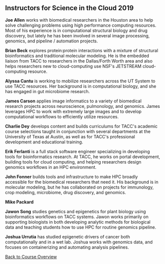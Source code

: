 ## Instructors for Science in the Cloud 2019

**Joe Allen** works with biomedical researchers in the Houston area to help solve challenging problems using high performance computing resources. Most of his experience is in computational structural biology and drug discovery, but lately he has been involved in several image processing, genomics, and pipeline / automation projects.

**Brian Beck** explores protein:protein interactions with a mixture of structural bioinformatics and traditional molecular modeling. He is the embedded liaison from TACC to researchers in the Dallas/Forth Worth area and also helps researchers new to cloud-computing use NSF's JETSTREAM cloud-computing resource. 

**Alyssa Cantu** is working to mobilize researchers across the UT System to use TACC resources. Her background is in computational biology, and she has engaged in gut microbiome research.

**James Carson** applies image informatics to a variety of biomedical research projects across neuroscience, pulmonology, and genomics. James leverages HPC to work with extremely large images and to develop computational workflows to efficiently utilize resources. 

**Charlie Dey** develops content and builds curriculums for TACC's academic course selections taught in conjunction with several departments at the University of Texas at Austin, as well as for TACC's professional development and educational training.

**Erik Ferlanti** is a full stack software engineer specializing in developing tools for bioinformatics research. At TACC, he works on portal development, building tools for cloud computing, and helping researchers design genomics workflows in an HPC environment.

**John Fonner** builds tools and infrastructure to make HPC broadly accessible for the biomedical researchers that need it. His background is in molecular modeling, but he has collaborated on projects for immunology, crop modeling, microbiome, drug discovery, and genomics.

**Mike Packard**

**Jawon Song** studies genetics and epigenetics for plant biology using bioinformatics workflows on TACC systems. Jawon works primarily on supporting biologists in both developing analytic methods for biological data and teaching students how to use HPC for routine genomics pipeline.

**Joshua Urrutia** has studied epigenetic drivers of cancer both computationally and in a wet lab. Joshua works with genomics data, and focuses on containerizing and automating analysis pipelines. 

[Back to Course Overview](../index.md)
